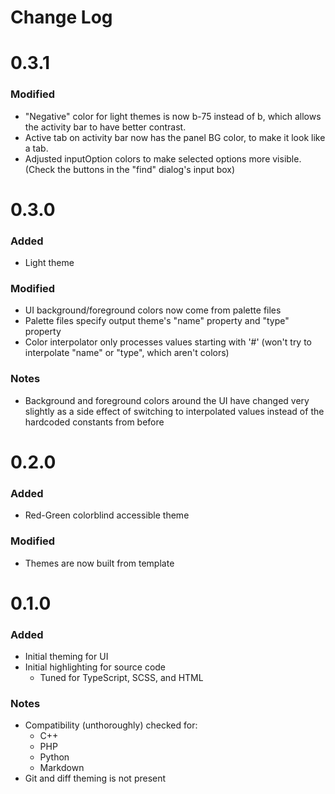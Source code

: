 # Change Log

# 0.3.1
### Modified
- "Negative" color for light themes is now b-75 instead of b, which allows the
activity bar to have better contrast.
- Active tab on activity bar now has the panel BG color, to make it look like
a tab.
- Adjusted inputOption colors to make selected options more visible. (Check the
buttons in the "find" dialog's input box)


# 0.3.0

### Added
- Light theme

### Modified
- UI background/foreground colors now come from palette files
- Palette files specify output theme's "name" property and "type" property
- Color interpolator only processes values starting with '#' (won't try to
interpolate "name" or "type", which aren't colors)

### Notes
- Background and foreground colors around the UI have changed very slightly as a
side effect of switching to interpolated values instead of the hardcoded
constants from before

# 0.2.0

### Added
- Red-Green colorblind accessible theme

### Modified
- Themes are now built from template


# 0.1.0

### Added
- Initial theming for UI
- Initial highlighting for source code
  - Tuned for TypeScript, SCSS, and HTML

### Notes
- Compatibility (unthoroughly) checked for:
  - C++
  - PHP
  - Python
  - Markdown
- Git and diff theming is not present